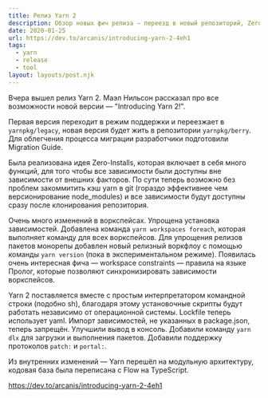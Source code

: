 ```yaml
---
title: Релиз Yarn 2
description: Обзор новых фич релиза — переезд в новый репозиторий, Zero-Installs, изменения в воркспейсах, поддержка Пролог и другое
date: 2020-01-25
url: https://dev.to/arcanis/introducing-yarn-2-4eh1
tags:
  - yarn
  - release
  - tool
layout: layouts/post.njk
---
```

Вчера вышел релиз Yarn 2. Маэл Нильсон рассказал про все возможности новой версии — "Introducing Yarn 2!".

Первая версия переходит в режим поддержки и переезжает в `yarnpkg/legacy`, новая версия будет жить в репозитории `yarnpkg/berry`. Для облегчения процесса миграции разработчики подготовили Migration Guide.

Была реализована идея Zero-Installs, которая включает в себя много функций, для того чтобы все зависимости были доступны вне зависимости от внешних факторов. По сути теперь возможно без проблем закоммитить кэш yarn в git (гораздо эффективнее чем версионирование node_modules) и все зависимости будут доступны сразу после клонирования репозитория.

Очень много изменений в воркспейсах. Упрощена установка зависимостей. Добавлена команда `yarn workspaces foreach`, которая выполняет команду для всех воркспейсов. Для упрощения релизов пакетов монорепы добавлен новый релизный воркфлоу с помощью команды `yarn version` (пока в экспериментальном режиме). Появилась очень интересная фича — workspace constraints — правила на языке Пролог, которые позволяют синхронизировать зависимости воркспейсов.

Yarn 2 поставляется вместе с простым интерпретатором командной строки (подобно sh), благодаря этому установочные скрипты будут работать независимо от операционной системы. Lockfile теперь использует yaml. Импорт зависимостей, не указанных в package.json, теперь запрещён. Улучшили вывод в консоль. Добавили команду `yarn dlx` для загрузки и выполнения пакетов. Добавили поддержку протоколов `patch:` и `portal:`.

Из внутренних изменений — Yarn перешёл на модульную архитектуру, кодовая база была переписана с Flow на TypeScript.

https://dev.to/arcanis/introducing-yarn-2-4eh1
